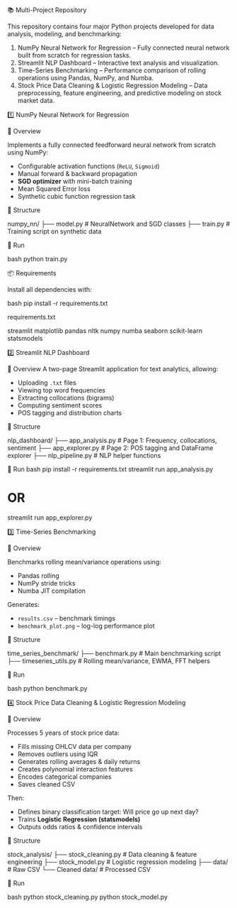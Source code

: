 📚 Multi-Project Repository

This repository contains four major Python projects developed for data analysis, modeling, and benchmarking:

1. NumPy Neural Network for Regression – Fully connected neural network built from scratch for regression tasks.
2. Streamlit NLP Dashboard – Interactive text analysis and visualization.
3. Time-Series Benchmarking – Performance comparison of rolling operations using Pandas, NumPy, and Numba. 
4. Stock Price Data Cleaning & Logistic Regression Modeling – Data preprocessing, feature engineering, and predictive modeling on stock market data.

1️⃣ NumPy Neural Network for Regression

📌 Overview

Implements a fully connected feedforward neural network from scratch using NumPy:

* Configurable activation functions (`ReLU`, `Sigmoid`)
* Manual forward & backward propagation
* **SGD optimizer** with mini-batch training
* Mean Squared Error loss
* Synthetic cubic function regression task

📂 Structure


numpy_nn/
├── model.py              # NeuralNetwork and SGD classes
├── train.py              # Training script on synthetic data


🚀 Run

bash
python train.py


📦 Requirements

Install all dependencies with:

bash
pip install -r requirements.txt


requirements.txt

streamlit
matplotlib
pandas
nltk
numpy
numba
seaborn
scikit-learn
statsmodels


2️⃣ Streamlit NLP Dashboard

📌 Overview
A two-page Streamlit application for text analytics, allowing:
- Uploading `.txt` files
- Viewing top word frequencies
- Extracting collocations (bigrams)
- Computing sentiment scores
- POS tagging and distribution charts

📂 Structure


nlp\_dashboard/
├── app\_analysis.py       # Page 1: Frequency, collocations, sentiment
├── app\_explorer.py       # Page 2: POS tagging and DataFrame explorer
├── nlp\_pipeline.py       # NLP helper functions



🚀 Run
bash
pip install -r requirements.txt
streamlit run app_analysis.py
# OR
streamlit run app_explorer.py


3️⃣ Time-Series Benchmarking

📌 Overview

Benchmarks rolling mean/variance operations using:

* Pandas rolling
* NumPy stride tricks
* Numba JIT compilation

Generates:

* `results.csv` – benchmark timings
* `benchmark_plot.png` – log-log performance plot

📂 Structure


time_series_benchmark/
├── benchmark.py          # Main benchmarking script
├── timeseries_utils.py   # Rolling mean/variance, EWMA, FFT helpers


🚀 Run

bash
python benchmark.py


4️⃣ Stock Price Data Cleaning & Logistic Regression Modeling

📌 Overview

Processes 5 years of stock price data:

* Fills missing OHLCV data per company
* Removes outliers using IQR
* Generates rolling averages & daily returns
* Creates polynomial interaction features
* Encodes categorical companies
* Saves cleaned CSV

Then:

* Defines binary classification target: Will price go up next day?
* Trains **Logistic Regression (statsmodels)**
* Outputs odds ratios & confidence intervals

📂 Structure


stock_analysis/
├── stock_cleaning.py     # Data cleaning & feature engineering
├── stock_model.py        # Logistic regression modeling
├── data/                 # Raw CSV
└── Cleaned data/         # Processed CSV


🚀 Run

bash
python stock_cleaning.py
python stock_model.py



